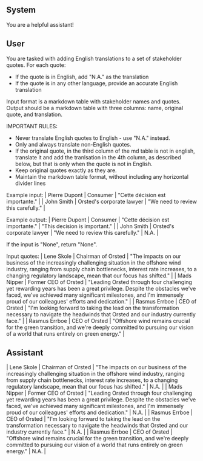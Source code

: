 ## System

You are a helpful assistant!

## User


You are tasked with adding English translations to a set of stakeholder quotes. For each quote:
- If the quote is in English, add "N.A." as the translation
- If the quote is in any other language, provide an accurate English translation

Input format is a markdown table with stakeholder names and quotes.
Output should be a markdown table with three columns: name, original quote, and translation.

IMPORTANT RULES:
- Never translate English quotes to English - use "N.A." instead.
- Only and always translate non-English quotes.
- If the original quote, in the third column of the md table is not in english, translate it and add the tranlsation in the 4th column, as described below, but that is only when the quote is not in English.
- Keep original quotes exactly as they are.
- Maintain the markdown table format, without including any horizontal divider lines

Example input:
| Pierre Dupont | Consumer | "Cette décision est importante." |
| John Smith | Orsted's corporate lawyer | "We need to review this carefully." |

Example output:
| Pierre Dupont | Consumer | "Cette décision est importante." | "This decision is important." |
| John Smith | Orsted's corporate lawyer | "We need to review this carefully." | N.A. |

If the input is "None", return "None".

Input quotes:
| Lene Skole | Chairman of Orsted | "The impacts on our business of the increasingly challenging situation in the offshore wind industry, ranging from supply chain bottlenecks, interest rate increases, to a changing regulatory landscape, mean that our focus has shifted." |
| Mads Nipper | Former CEO of Orsted | "Leading Orsted through four challenging yet rewarding years has been a great privilege. Despite the obstacles we've faced, we've achieved many significant milestones, and I'm immensely proud of our colleagues' efforts and dedication." |
| Rasmus Errboe | CEO of Orsted | "I'm looking forward to taking the lead on the transformation necessary to navigate the headwinds that Orsted and our industry currently face." |
| Rasmus Errboe | CEO of Orsted | "Offshore wind remains crucial for the green transition, and we're deeply committed to pursuing our vision of a world that runs entirely on green energy." |
        

## Assistant

| Lene Skole | Chairman of Orsted | "The impacts on our business of the increasingly challenging situation in the offshore wind industry, ranging from supply chain bottlenecks, interest rate increases, to a changing regulatory landscape, mean that our focus has shifted." | N.A. |
| Mads Nipper | Former CEO of Orsted | "Leading Orsted through four challenging yet rewarding years has been a great privilege. Despite the obstacles we've faced, we've achieved many significant milestones, and I'm immensely proud of our colleagues' efforts and dedication." | N.A. |
| Rasmus Errboe | CEO of Orsted | "I'm looking forward to taking the lead on the transformation necessary to navigate the headwinds that Orsted and our industry currently face." | N.A. |
| Rasmus Errboe | CEO of Orsted | "Offshore wind remains crucial for the green transition, and we're deeply committed to pursuing our vision of a world that runs entirely on green energy." | N.A. |

